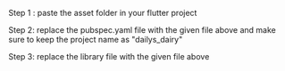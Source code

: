 Step 1 : paste the asset folder in your flutter project


Step 2: replace the pubspec.yaml file with the given file above and make sure to keep the project name as               "dailys_dairy"



Step 3: replace the library file with the given file above
